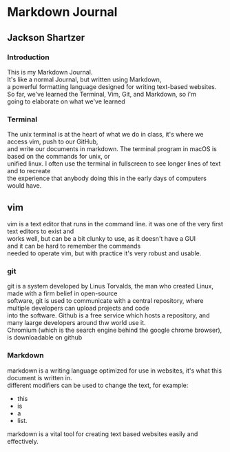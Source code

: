 # Markdown Journal
## Jackson Shartzer
###  Introduction
This is my Markdown Journal.\
It's like a normal Journal, but written using Markdown,\
a powerful formatting language designed for writing text-based websites.
So far, we've learned the Terminal, Vim, Git, and Markdown, so i'm\
going to elaborate on what we've learned
### Terminal
The unix terminal is at the heart of what we do in class, it's where we access vim, push to our GitHub,\
and write our documents in markdown. The terminal program in macOS is based on the commands for unix, or\
unified linux. I often use the terminal in fullscreen to see longer lines of text and to recreate\
the experience that anybody doing this in the early days of computers would have.
## vim
vim is a text editor that runs in the command line. it was one of the very first text editors to exist and\
works well, but can be a bit clunky to use, as it doesn't have a GUI\
and it can be hard to remember the commands\
needed to operate vim, but with practice it's very robust and usable.
### git
git is a system developed by Linus Torvalds, the man who created Linux, made with a firm belief in open-source\
software, git is used to communicate with a central repository, where multiple developers can upload projects and code\
into the software. Github is a free service which hosts a repository, and many laarge developers around thw world use it.\
Chromium (which is the search engine behind the google chrome browser), is downloadable on github
### Markdown
markdown is a writing language optimized for use in websites, it's what this document is written in.\
different modifiers can be used to change the text, for example:
- this
- is
- a
- list.

markdown is a vital tool for creating text based websites easily and effectively.
